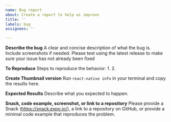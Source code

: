 ```yaml
---
name: Bug report
about: Create a report to help us improve
title: ''
labels: bug
assignees: ''

---
```


**Describe the bug**
A clear and concise description of what the bug is. Include screenshots if needed. Please test using the latest release to make sure your issue has not already been fixed

**To Reproduce**
Steps to reproduce the behavior:
1.
2.

**Create Thumbnail version**
Run `react-native info` in your terminal and copy the results here.

**Expected Results**
Describe what you expected to happen.

**Snack, code example, screenshot, or link to a repository**
Please provide a Snack (https://snack.expo.io/), a link to a repository on GitHub, or provide a minimal code example that reproduces the problem.
